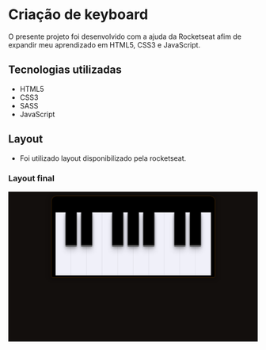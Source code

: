 # Criação de keyboard
O presente projeto foi desenvolvido com a ajuda da Rocketseat afim de expandir meu aprendizado em HTML5, CSS3 e JavaScript.

## Tecnologias utilizadas
- HTML5
- CSS3
- SASS
- JavaScript
## Layout
- Foi utilizado layout disponibilizado pela rocketseat.

### Layout final
![layout](./assets/layout.png)

